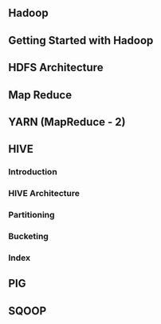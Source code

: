 ## Hadoop

## Getting Started with Hadoop

## HDFS Architecture

## Map Reduce

## YARN (MapReduce - 2)

## HIVE
### Introduction

### HIVE Architecture

### Partitioning

### Bucketing

### Index
## PIG

## SQOOP
